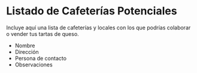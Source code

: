 # Listado de Cafeterías Potenciales

Incluye aquí una lista de cafeterías y locales con los que podrías colaborar o vender tus tartas de queso.
- Nombre
- Dirección
- Persona de contacto
- Observaciones
